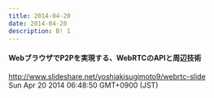 ```yaml
---
title: 2014-04-20
date: 2014-04-20
description: B! 1
---
```


#### WebブラウザでP2Pを実現する、WebRTCのAPIと周辺技術
http://www.slideshare.net/yoshiakisugimoto9/webrtc-slide<br>
Sun Apr 20 2014 06:48:50 GMT+0900 (JST)<br>



